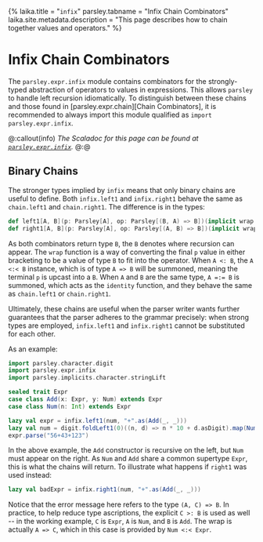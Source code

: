 {%
laika.title = "`infix`"
parsley.tabname = "Infix Chain Combinators"
laika.site.metadata.description = "This page describes how to chain together values and operators."
%}

# Infix Chain Combinators
The `parsley.expr.infix` module contains combinators for
the strongly-typed abstraction of operators to values in
expressions. This allows `parsley` to handle left recursion
idiomatically. To distinguish between these chains and those
found in [parsley.expr.chain][Chain Combinators], it is
recommended to always import this module qualified as
`import parsley.expr.infix`.

@:callout(info)
*The Scaladoc for this page can be found at [`parsley.expr.infix`](@:api(parsley.expr.infix$)).*
@:@

## Binary Chains
The stronger types implied by `infix` means that only binary
chains are useful to define. Both `infix.left1` and
`infix.right1` behave the same as `chain.left1` and
`chain.right1`. The difference is in the types:

```scala
def left1[A, B](p: Parsley[A], op: Parsley[(B, A) => B])(implicit wrap: A => B): Parsley[B]
def right1[A, B](p: Parsley[A], op: Parsley[(A, B) => B])(implicit wrap: A => B): Parsley[B]
```

As both combinators return type `B`, the `B` denotes where
recursion can appear. The `wrap` function is a way of converting
the final `p` value in either bracketing to be a value of type
`B` to fit into the operator. When `A <: B`, the `A <:< B`
instance, which is of type `A => B` will be summoned, meaning the
terminal `p` is upcast into a `B`.  When `A` and `B` are the same
type, `A =:= B` is summoned, which acts as the `identity`
function, and they behave the same as `chain.left1` or `chain.right1`.

Ultimately, these chains are useful when the parser writer wants further guarantees that the parser adheres to the grammar precisely: when strong types are employed, `infix.left1` and
`infix.right1` cannot be substituted for each other.

As an example:

```scala mdoc:to-string:nest
import parsley.character.digit
import parsley.expr.infix
import parsley.implicits.character.stringLift

sealed trait Expr
case class Add(x: Expr, y: Num) extends Expr
case class Num(n: Int) extends Expr

lazy val expr = infix.left1(num, "+".as(Add(_, _)))
lazy val num = digit.foldLeft1(0)((n, d) => n * 10 + d.asDigit).map(Num(_))
expr.parse("56+43+123")
```

In the above example, the `Add` constructor is recursive on the
left,  but `Num` must appear on the right. As `Num` and `Add`
share a common supertype `Expr`, this is what the chains will return. To illustrate what happens if `right1` was used instead:

```scala mdoc:fail
lazy val badExpr = infix.right1(num, "+".as(Add(_, _)))
```

Notice that the error message here refers to the type `(A, C) => B`. In practice, to help reduce type ascriptions, the explicit `C >: B` is used as well -- in the working example, `C` is `Expr`, `A` is `Num`, and `B` is `Add`. The wrap is actually `A => C`, which in this case is provided by `Num <:< Expr`.
